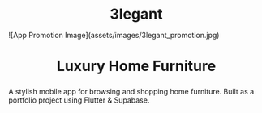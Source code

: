<h1 align="center" style="font-size:28px; line-height:1"><b>3legant</b>
</h1>
![App Promotion Image](assets/images/3legant_promotion.jpg)
<h3 align="center" style="font-size:28px; line-height:1">
Luxury Home Furniture
</h3>
A stylish mobile app for browsing and shopping home furniture. Built as a portfolio project using Flutter &amp; Supabase.
